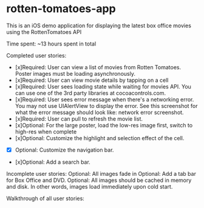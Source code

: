 rotten-tomatoes-app
===================

This is an iOS demo application for displaying the latest box office movies using the RottenTomatoes API

Time spent: ~13 hours spent in total

Completed user stories:

- [x]Required: User can view a list of movies from Rotten Tomatoes. Poster images must be loading asynchronously.
- [x]Required: User can view movie details by tapping on a cell
- [x]Required: User sees loading state while waiting for movies API. You can use one of the 3rd party libraries at cocoacontrols.com.
- [x]Required: User sees error message when there's a networking error. You may not use UIAlertView to display the error. See this screenshot for what the error message should look like: network error screenshot.
- [x]Required: User can pull to refresh the movie list.
- [x]Optional: For the large poster, load the low-res image first, switch to high-res when complete
- [x]Optional: Customize the highlight and selection effect of the cell.
-[x] Optional: Customize the navigation bar.
- [x]Optional: Add a search bar.

Incomplete user stories:
Optional: All images fade in
Optional: Add a tab bar for Box Office and DVD.
Optional: All images should be cached in memory and disk. In other words, images load immediately upon cold start.

Walkthrough of all user stories:

